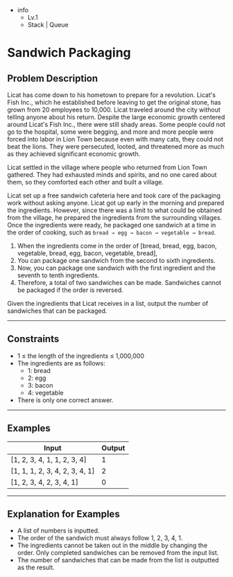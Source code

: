 - info
    - Lv.1
    - Stack | Queue

# Sandwich Packaging

## Problem Description
Licat has come down to his hometown to prepare for a revolution. Licat's Fish Inc., which he established before leaving to get the original stone, has grown from 20 employees to 10,000. Licat traveled around the city without telling anyone about his return. Despite the large economic growth centered around Licat's Fish Inc., there were still shady areas. Some people could not go to the hospital, some were begging, and more and more people were forced into labor in Lion Town because even with many cats, they could not beat the lions. They were persecuted, looted, and threatened more as much as they achieved significant economic growth.

Licat settled in the village where people who returned from Lion Town gathered. They had exhausted minds and spirits, and no one cared about them, so they comforted each other and built a village.

Licat set up a free sandwich cafeteria here and took care of the packaging work without asking anyone. Licat got up early in the morning and prepared the ingredients. However, since there was a limit to what could be obtained from the village, he prepared the ingredients from the surrounding villages. Once the ingredients were ready, he packaged one sandwich at a time in the order of cooking, such as `bread → egg → bacon → vegetable → bread`.

1. When the ingredients come in the order of [bread, bread, egg, bacon, vegetable, bread, egg, bacon, vegetable, bread],
2. You can package one sandwich from the second to sixth ingredients.
3. Now, you can package one sandwich with the first ingredient and the seventh to tenth ingredients.
4. Therefore, a total of two sandwiches can be made. Sandwiches cannot be packaged if the order is reversed.

Given the ingredients that Licat receives in a list, output the number of sandwiches that can be packaged.

---

## Constraints

- 1 ≤ the length of the ingredients ≤ 1,000,000
- The ingredients are as follows:
  - 1: bread
  - 2: egg
  - 3: bacon
  - 4: vegetable
- There is only one correct answer.

---

## Examples

| Input                                | Output  |
| ---------------------------------------- | ------- |
| [1, 2, 3, 4, 1, 1, 2, 3, 4] | 1 |
| [1, 1, 1, 2, 3, 4, 2, 3, 4, 1] | 2 |
| [1, 2, 3, 4, 2, 3, 4, 1] | 0 |

---

## Explanation for Examples

- A list of numbers is inputted.
- The order of the sandwich must always follow 1, 2, 3, 4, 1.
- The ingredients cannot be taken out in the middle by changing the order. Only completed sandwiches can be removed from the input list.
- The number of sandwiches that can be made from the list is outputted as the result.
